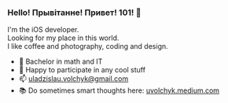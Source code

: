 ### Hello! Прывітанне! Привет! 101! 👋

I'm the iOS developer. 
<br>
Looking for my place in this world.
<br>
I like coffee and photography, coding and design.
<br>

- 🌱 Bachelor in math and IT
- 👯 Happy to participate in any cool stuff
- 📫 uladzislau.volchyk@gmail.com
- 📚 Do sometimes smart thoughts here: [uvolchyk.medium.com](https://uvolchyk.medium.com)
